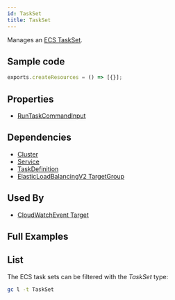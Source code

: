 ```yaml
---
id: TaskSet
title: TaskSet
---
```


Manages an [ECS TaskSet](https://console.aws.amazon.com/ecs/home?#).

## Sample code

```js
exports.createResources = () => [{}];
```

## Properties

- [RunTaskCommandInput](https://docs.aws.amazon.com/AWSJavaScriptSDK/v3/latest/clients/client-ecs/interfaces/runtaskcommandinput.html)

## Dependencies

- [Cluster](./Cluster.md)
- [Service](./Service.md)
- [TaskDefinition](./TaskDefinition.md)
- [ElasticLoadBalancingV2 TargetGroup](../ElasticLoadBalancingV2/TargetGroup.md)

## Used By

- [CloudWatchEvent Target](../CloudWatchEvents/Target.md)

## Full Examples

## List

The ECS task sets can be filtered with the _TaskSet_ type:

```sh
gc l -t TaskSet
```
